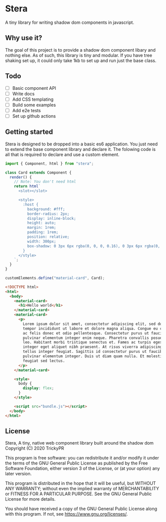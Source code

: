 # Stera

A tiny library for writing shadow dom components in javascript.

## Why use it?

The goal of this project is to provide a shadow dom component libary and nothing else. As of such, this library is tiny and modular. If you have tree shaking set up, it could only take 1kb to set up and run just the base class.

## Todo

- [ ] Basic component API
- [ ] Write docs
- [ ] Add CSS templating
- [ ] Build some examples
- [ ] Add e2e tests
- [ ] Set up github actions

## Getting started

Stera is designed to be dropped into a basic es6 application. You just need to extend the base component library and declare it. The folowing code is all that is required to declare and use a custom element.

```js
import { Component, html } from "stera";

class Card extends Component {
  render() {
    // Note: You don't need html
    return html`
      <slot></slot>

      <style>
        :host {
          background: #fff;
          border-radius: 2px;
          display: inline-block;
          height: auto;
          margin: 1rem;
          padding: 1rem;
          position: relative;
          width: 300px;
          box-shadow: 0 3px 6px rgba(0, 0, 0, 0.16), 0 3px 6px rgba(0, 0, 0, 0.23);
        }
      </style>
    `;
  }
}

customElements.define("material-card", Card);
```

```html
<!DOCTYPE html>
<html>
  <body>
    <material-card>
      <h1>Hello world</h1>
    </material-card>
    <material-card>
      <p>
        Lorem ipsum dolor sit amet, consectetur adipiscing elit, sed do eiusmod
        tempor incididunt ut labore et dolore magna aliqua. Congue eu consequat
        ac felis donec et odio pellentesque. Consectetur purus ut faucibus
        pulvinar elementum integer enim neque. Pharetra convallis posuere morbi
        leo. Habitant morbi tristique senectus et. Fames ac turpis egestas
        integer eget aliquet nibh praesent. At risus viverra adipiscing at in
        tellus integer feugiat. Sagittis id consectetur purus ut faucibus
        pulvinar elementum integer. Duis ut diam quam nulla. Et molestie ac
        feugiat sed lectus.
      </p>
    </material-card>

    <style>
      body {
        display: flex;
      }
    </style>

    <script src="bundle.js"></script>
  </body>
</html>
```

## License
Stera, A tiny, native web component library built around the shadow dom
Copyright (C) 2020  TrickyPR

This program is free software: you can redistribute it and/or modify
it under the terms of the GNU General Public License as published by
the Free Software Foundation, either version 3 of the License, or
(at your option) any later version.

This program is distributed in the hope that it will be useful,
but WITHOUT ANY WARRANTY; without even the implied warranty of
MERCHANTABILITY or FITNESS FOR A PARTICULAR PURPOSE.  See the
GNU General Public License for more details.

You should have received a copy of the GNU General Public License
along with this program.  If not, see <https://www.gnu.org/licenses/>.
